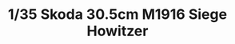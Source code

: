 ---
layout: product
title: "1/35 Skoda 30.5cm M1916 Siege Howitzer"
price: "4100" 
desc: "Maketa"
img_path: "/assets/img/TAKO2011.jpg"
brand: "N/A"
available: false
special_offer: false
new: false
soon: false
cat: "010000"
subcat: "010200"
subsubcat: "0N/A"
sifra: "TAKO2011"
popular: false
---
